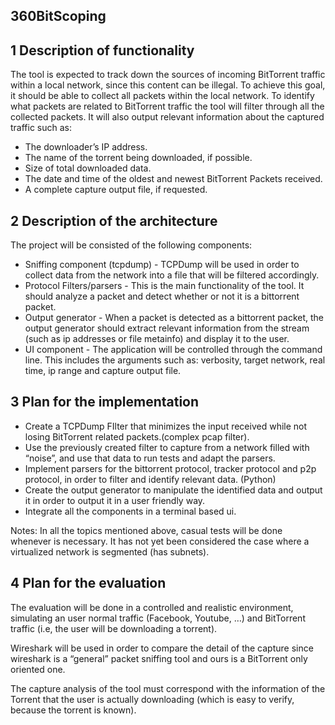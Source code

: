 ## 360BitScoping

## 1 Description of functionality

The tool is expected to track down the sources of incoming BitTorrent traffic within a local network, since this content can be illegal.
To achieve this goal, it should be able to collect all packets within the local network.
To identify what packets are related to BitTorrent traffic the tool will filter through all the collected packets.
It will also output relevant information about the captured traffic such as: 
* The downloader’s IP address.
* The name of the torrent being downloaded, if possible.
* Size of total downloaded data.
* The date and time of the oldest and newest BitTorrent Packets received.
* A complete capture output file, if requested.

## 2 Description of the architecture

The project will be consisted of the following components:
* Sniffing component (tcpdump) - TCPDump will be used in order to collect data from the network into a file that will be filtered accordingly.
* Protocol Filters/parsers - This is the main functionality of the tool. It should analyze a packet and detect whether or not it is a bittorrent packet.
* Output generator - When a packet is detected as a bittorrent packet, the output generator should extract relevant information from the stream (such as ip addresses or file metainfo) and display it to the user.
* UI component - The application will be controlled through the command line. This includes the arguments such as: verbosity, target network, real time,  ip range and capture output file.

## 3 Plan for the implementation

* Create a TCPDump FIlter that minimizes the input received  while not losing BitTorrent related packets.(complex pcap filter).
* Use the previously created filter to capture from a network filled with “noise”, and use that data to run tests and adapt the parsers.
* Implement parsers  for the bittorrent protocol, tracker protocol and p2p protocol, in order to filter and identify relevant data. (Python)
* Create the output generator to manipulate the identified data and output it in order to output it in a user friendly way.
* Integrate all the components in a terminal based ui.

Notes:	In all the topics mentioned above, casual tests will be done whenever is necessary.
 It has not yet been considered the case where a virtualized network is segmented (has subnets).

## 4 Plan for the evaluation

The evaluation will be done in a controlled and realistic environment, simulating an user normal traffic (Facebook, Youtube, …) and BitTorrent traffic (i.e, the user will be downloading a torrent).

Wireshark will be used in order to compare the detail of the capture since wireshark is a “general” packet sniffing tool and ours is a BitTorrent only oriented one.

The capture analysis of the tool must correspond with the information of the Torrent that the user is actually downloading (which is easy to verify, because the torrent is known).
